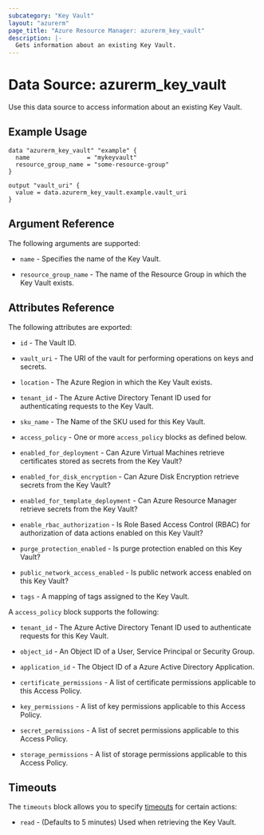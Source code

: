 ```yaml
---
subcategory: "Key Vault"
layout: "azurerm"
page_title: "Azure Resource Manager: azurerm_key_vault"
description: |-
  Gets information about an existing Key Vault.
---
```


# Data Source: azurerm_key_vault

Use this data source to access information about an existing Key Vault.

## Example Usage

```hcl
data "azurerm_key_vault" "example" {
  name                = "mykeyvault"
  resource_group_name = "some-resource-group"
}

output "vault_uri" {
  value = data.azurerm_key_vault.example.vault_uri
}
```

## Argument Reference

The following arguments are supported:

* `name` - Specifies the name of the Key Vault.

* `resource_group_name` - The name of the Resource Group in which the Key Vault exists.

## Attributes Reference

The following attributes are exported:

* `id` - The Vault ID.

* `vault_uri` - The URI of the vault for performing operations on keys and secrets.

* `location` - The Azure Region in which the Key Vault exists.

* `tenant_id` - The Azure Active Directory Tenant ID used for authenticating requests to the Key Vault.

* `sku_name` - The Name of the SKU used for this Key Vault.

* `access_policy` - One or more `access_policy` blocks as defined below.

* `enabled_for_deployment` - Can Azure Virtual Machines retrieve certificates stored as secrets from the Key Vault?

* `enabled_for_disk_encryption` - Can Azure Disk Encryption retrieve secrets from the Key Vault?

* `enabled_for_template_deployment` - Can Azure Resource Manager retrieve secrets from the Key Vault?

* `enable_rbac_authorization` - Is Role Based Access Control (RBAC) for authorization of data actions enabled on this Key Vault?

* `purge_protection_enabled` - Is purge protection enabled on this Key Vault?

* `public_network_access_enabled` - Is public network access enabled on this Key Vault?

* `tags` - A mapping of tags assigned to the Key Vault.

A `access_policy` block supports the following:

* `tenant_id` - The Azure Active Directory Tenant ID used to authenticate requests for this Key Vault.

* `object_id` - An Object ID of a User, Service Principal or Security Group.

* `application_id` - The Object ID of a Azure Active Directory Application.

* `certificate_permissions` - A list of certificate permissions applicable to this Access Policy.

* `key_permissions` - A list of key permissions applicable to this Access Policy.

* `secret_permissions` - A list of secret permissions applicable to this Access Policy.

* `storage_permissions` - A list of storage permissions applicable to this Access Policy.

## Timeouts

The `timeouts` block allows you to specify [timeouts](https://www.terraform.io/language/resources/syntax#operation-timeouts) for certain actions:

* `read` - (Defaults to 5 minutes) Used when retrieving the Key Vault.
